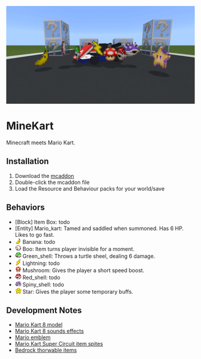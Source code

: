 ![MineKart](/MineKart.png)

# MineKart
Minecraft meets Mario Kart.

## Installation
1. Download the [mcaddon](https://github.com/kirbycope/MineKart/raw/main/MineKart.mcaddon)
1. Double-click the mcaddon file
1. Load the Resource and Behaviour packs for your world/save

## Behaviors
 - [Block] Item Box: todo
 - [Entity] Mario_kart: Tamed and saddled when summoned. Has 6 HP. Likes to go fast.
 - ![Item](/development_resource_packs/Mario%20Kart/textures/items/banana.png) Banana: todo
 - ![Item](/development_resource_packs/Mario%20Kart/textures/items/boo.png)  Boo: Item turns player invisible for a moment.
 - ![Item](/development_resource_packs/Mario%20Kart/textures/items/green_shell.png)  Green_shell: Throws a turtle sheel, dealing 6 damage.
 - ![Item](/development_resource_packs/Mario%20Kart/textures/items/lightning.png)  Lightning: todo
 - ![Item](/development_resource_packs/Mario%20Kart/textures/items/mushroom.png)  Mushroom: Gives the player a short speed boost.
 - ![Item](/development_resource_packs/Mario%20Kart/textures/items/red_shell.png)  Red_shell: todo
 - ![Item](/development_resource_packs/Mario%20Kart/textures/items/spiny_shell.png)  Spiny_shell: todo
 - ![Item](/development_resource_packs/Mario%20Kart/textures/items/star.png)  Star: Gives the player some temporary buffs.
 
 ## Development Notes
 - [Mario Kart 8 model](https://sketchfab.com/3d-models/mario-kart-9ebfca0ce8f9486f8baf7deb75826f18)
 - [Mario Kart 8 sounds effects](https://soundeffects.fandom.com/wiki/Mario_Kart_8)
 - [Mario emblem](https://en.wikipedia.org/wiki/File:Mario_emblem.svg)
 - [Mario Kart Super Circuit item spites](https://www.spriters-resource.com/game_boy_advance/mariokartsupercircuit/sheet/5478/)
 - [Bedrock thorwable items](https://wiki.bedrock.dev/items/throwable.html#stable-method)
 
